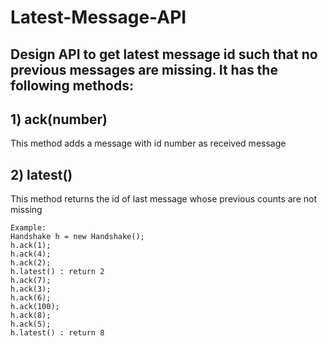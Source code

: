 # Latest-Message-API

## Design API to get latest message id such that no previous messages are missing. It has the following methods:

## 1) ack(number)
This method adds a message with id number as received message

## 2) latest()
This method returns the id of last message whose previous counts are not missing


    Example: 
    Handshake h = new Handshake();
    h.ack(1);
    h.ack(4);
    h.ack(2);
    h.latest() : return 2
    h.ack(7);
    h.ack(3);
    h.ack(6);
    h.ack(100);
    h.ack(8);
    h.ack(5);
    h.latest() : return 8

